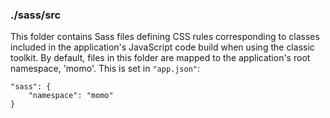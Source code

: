 ### ./sass/src

This folder contains Sass files defining CSS rules corresponding to classes
included in the application's JavaScript code build when using the classic toolkit.
By default, files in this folder are mapped to the application's root namespace, 'momo'.
This is set in `"app.json"`:

    "sass": {
        "namespace": "momo"
    }